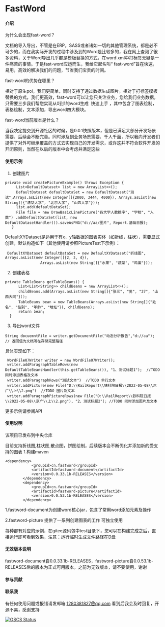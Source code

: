 # FastWord

#### 介绍
为什么会出现fast-word？

文档的导入导出，不管是在ERP，SASS或者诸如一切的其他管理系统，都是必不可少的，而在我实际开发的过程中涉及到的Word是比较多的，我在网上查阅了很多资料，关于Word导出几乎都是模板替换的方式，在word xml中打标签无疑是一件痛苦的事情。于是fast-word应运而生，我给它起名叫“ fast-word”旨在快速，易用，高效的解决我们的问题，节省我们宝贵的时间。

fast-word的优势在哪里？

相对于原生poi，我们更简单，同时支持了通过数据生成图片。相对于打标签模板替换的方式，我们更高效，fast-word可以让您只关注业务，您给我们业务数据，只需要三步我们帮您实现从0到1的word生成  快速上手 ，其中包含了图表绘制，表格绘制，文本添加，导出word四大模块。

fast-word当前版本是什么？

当我决定提交到开源社区的时候，是0.0.1快照版本，但是已满足大部分开发场景需要，后续会不断完善。同时涉及到业务场景需要，千人千面，所以我向开发者们提供了对外可继承覆盖的方式去实现自己的开发需求，或许这并不符合软件开发的开闭原则，当然在以后的版本中会考虑并满足这些


#### 使用示例

1.  创建图片
````
private void createPictureExample() throws Exception {
     List<DefaultDataset> list = new ArrayList<>();
     DefaultDataset defaultDataSet = new DefaultDataset("测试",Arrays.asList(new Integer[]{2000, 3444, 4000}), Arrays.asList(new String[]{"清华大学", "北京大学", "山西大学"}));
     list.add(defaultDataSet);
     File file = new DrawBasicLinePicture("各大学人数排序", "学校", "人数") .addDefaultDataSet(list, new DefaultDatasetHandler()).saveAsPNG("d://aa/图片", Report.基础日报);
   }
````
DefaultXYDataset是适用于有x，y轴数据的图表实体（如折线，柱状），需要显式创建，默认构造如下（其他使用请参照PictureTest下示例）：
````
 DefaultXYDataset defaultDataSet = new DefaultXYDataset("折线图", Arrays.asList(new Integer[]{2, 3, 4}), 
                Arrays.asList(new String[]{"水果", "蔬菜", "鸡蛋"}));
````

2.  创建表格
````
private TableBeans getTableBeans() {
      List<List<String>> childBeans = new ArrayList<>();
      childBeans.add(Arrays.asList(new String[]{"张三", "男", "27", "山西大同"}));
      TableBeans bean = new TableBeans(Arrays.asList(new String[]{"姓名", "性别", "年龄", "地址"}), childBeans);
      return bean;
  }
````
3.  导出word文件
````
String docuemntFile = writer.getDocumentFile("动态分析报告","d://aa"); // 返回值为文档所在存储完整路径
````
具体实现如下：
````
 WordFile07Writer writer = new WordFile07Writer();
 writer.addParagraphTableRows(new DefaultTableBeansHandler(this.getTableBeans()), "1、测试标题1");  //TODO 同时添加表格及文本
 writer.addParagraphRows("测试文本")  //TODO 单行文本
 writer.addPicture(new File("D:\\RailReport\\铁科院日报\\2022-05-08\\京广\\上\\2.png")  //TODO 图片及文本
 writer.addParagraphPictureRows(new File("D:\\RailReport\\铁科院日报\\2022-05-08\\京广\\上\\2.png"), "2、测试标题2"); //TODO 同时添加图片及文本
````
更多示例请参阅API
#### 使用说明
该项目已发布到中央仓库

目前支持折线图,柱状图,散点图，饼图绘制，后续版本会不断优化并添加新的受支持的图表
1.构建maven
````
<dependency>
            <groupId>cn.fastword</groupId>
            <artifactId>fastword-document</artifactId>
            <version>0.0.33.1b-RELEASES</version>
        </dependency>
        <dependency>
            <groupId>cn.fastword</groupId>
            <artifactId>fastword-picture</artifactId>
            <version>0.0.53.1b-RELEASES</version>
        </dependency>
````
1.fastword-document为创建word核心jar，包含了常用word添加元素及操作

2.fastword-picture 提供了一系列创建图表的工作 可独立使用

每种都有对应的示例，在gitee源码包中test目录下，您可以在构建完成之后，直接运行即可看到效果，注意：运行临时生成文件路径在D盘

#### 无效版本说明
fastword-document自0.0.33.1b-RELEASES，fastword-picture自0.0.53.1b-RELEASES后的版本为正式可用版本，之前为无效版本，请不要使用，谢谢

#### 参与贡献



#### 联系我
 有任何使用问题或报错请发邮箱 1280381827@qq.com 看到后我会及时回复，开源不易，感谢支持
 
 [![OSCS Status](https://www.oscs1024.com/platform/badge/wanghe199512/FastWord.svg?size=small)](https://www.oscs1024.com/project/wanghe199512/FastWord?ref=badge_small)